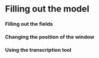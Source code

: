 # Filling out the model

### Filling out the fields

### Changing the position of the window

### Using the transcription tool

